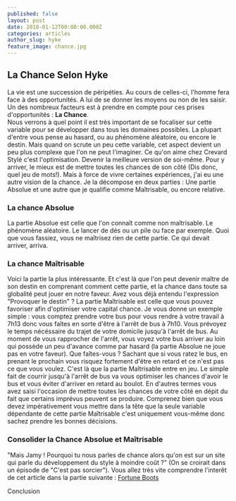 ```yaml
---
published: false
layout: post
date: 2018-01-12T00:00:00.000Z
categories: articles
author_slug: hyke
feature_image: chance.jpg
---
```

## La Chance Selon Hyke

La vie est une succession de péripéties. Au cours de celles-ci, l'homme fera face à des opportunités. A lui de se donner les moyens ou non de les saisir. Un des nombreux facteurs est à prendre en compte pour ces prises d'opportunités : **La Chance**.  
Nous verrons à quel point il est très important de se focaliser sur cette variable pour se développer dans tous les domaines possibles.
La plupart d'entre vous pense au hasard, ou au phénomène aléatoire, ou encore le destin. Mais quand on scrute un peu cette variable, cet aspect devient un peu plus complexe que l'on ne peut l'imaginer.
Ce qu'on aime chez Crevard Stylé c'est l'optimisation. Devenir la meilleure version de soi-même. Pour y arriver, le mieux est de mettre toutes les chances de son côté (Dis donc, quel jeu de mots!). Mais à force de vivre certaines expériences, j'ai eu une autre vision de la chance. Je la décompose en deux parties : Une partie Absolue et une autre que je qualifie comme Maîtrisable, ou encore relative. 

### La chance Absolue

La partie Absolue est celle que l'on connaît comme non maîtrisable. Le phénomène aléatoire. Le lancer de dés ou un pile ou face par exemple. Quoi que vous fassiez, vous ne maîtrisez rien de cette partie. Ce qui devait arriver, arriva.

### La chance Maîtrisable

Voici la partie la plus intéressante. Et c'est là que l'on peut devenir maître de son destin en comprenant comment cette partie, et la chance dans toute sa globalité peut jouer en notre faveur. Avez vous déjà entendu l'expression "Provoquer le destin" ?
La partie Maîtrisable est celle que vous pouvez favoriser afin d'optimiser votre capital chance. Je vous donne un exemple simple : vous comptez prendre votre bus pour vous rendre à votre travail à 7h13 donc vous faîtes en sorte d'être à l'arrêt de bus à 7h10. Vous prévoyez le temps nécéssaire du trajet de votre domicile jusqu'à l'arrêt de bus. Au moment de vous rapprocher de l'arrêt, vous voyez votre bus arriver au loin qui possède un peu d'avance comme par hasard (la partie Absolue ne joue pas en votre faveur). Que faîtes-vous ? Sachant que si vous ratez le bus, en prenant le prochain vous risquez fortement d'être en retard et ce n'est pas ce que vous voulez. C'est là que la partie Maîtrisable entre en jeu. Le simple fait de courrir jusqu'à l'arrêt de bus va vous optimiser les chances d'avoir le bus et vous éviter d'arriver en retard au boulot. En d'autres termes vous avez saisi l'occasion de mettre toutes les chances de votre côté en dépit du fait que certains imprévus peuvent se produire. Comprenez bien que vous devez impérativement vous mettre dans la tête que la seule variable dépendante de cette partie Maîtrisable c'est uniquement vous-même donc sachez prendre les bonnes décisions.

### Consolider la Chance Absolue et Maîtrisable

"Mais Jamy ! Pourquoi tu nous parles de chance alors qu'on est sur un site qui parle du développement du style à moindre coût ?" (On se croirait dans un épisode de "C'est pas sorcier"). Vous allez très vite comprendre l'interêt de cet article dans la partie suivante : [Fortune Boots](www.crevardstyle.com/Fortune-Boots)

Conclusion
